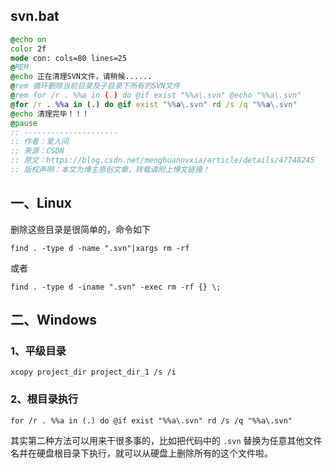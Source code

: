 ## svn.bat
```cmd
@echo on 
color 2f 
mode con: cols=80 lines=25 
@REM 
@echo 正在清理SVN文件，请稍候...... 
@rem 循环删除当前目录及子目录下所有的SVN文件 
@rem for /r . %%a in (.) do @if exist "%%a\.svn" @echo "%%a\.svn" 
@for /r . %%a in (.) do @if exist "%%a\.svn" rd /s /q "%%a\.svn" 
@echo 清理完毕！！！ 
@pause
:: --------------------- 
:: 作者：爱人间 
:: 来源：CSDN 
:: 原文：https://blog.csdn.net/menghuannvxia/article/details/47748245 
:: 版权声明：本文为博主原创文章，转载请附上博文链接！
```

## 一、Linux

删除这些目录是很简单的，命令如下  
```
find . -type d -name ".svn"|xargs rm -rf
```  
或者  
```
find . -type d -iname ".svn" -exec rm -rf {} \;
```


## 二、Windows   

### 1、平级目录   
```
xcopy project_dir project_dir_1 /s /i 
```  

### 2、根目录执行    
``` 
for /r . %%a in (.) do @if exist "%%a\.svn" rd /s /q "%%a\.svn" 
```  
其实第二种方法可以用来干很多事的，比如把代码中的 `.svn` 替换为任意其他文件名并在硬盘根目录下执行，就可以从硬盘上删除所有的这个文件啦。 